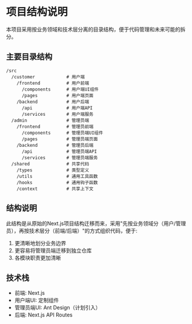 # 项目结构说明

本项目采用按业务领域和技术层分离的目录结构，便于代码管理和未来可能的拆分。

## 主要目录结构

```
/src
  /customer            # 用户端
    /frontend          # 用户前端
      /components      # 用户端UI组件
      /pages           # 用户端页面
    /backend           # 用户后端
      /api             # 用户端API
      /services        # 用户端服务
  /admin               # 管理员端
    /frontend          # 管理员前端
      /components      # 管理员端UI组件 
      /pages           # 管理员端页面
    /backend           # 管理员后端
      /api             # 管理员端API
      /services        # 管理员端服务
  /shared              # 共享代码
    /types             # 类型定义
    /utils             # 通用工具函数
    /hooks             # 通用钩子函数
    /context           # 共享上下文
```

## 结构说明

此结构是从原始的Next.js项目结构迁移而来，采用"先按业务领域分（用户/管理员），再按技术层分（前端/后端）"的方式组织代码，便于:

1. 更清晰地划分业务边界
2. 更容易将管理员端迁移到独立仓库
3. 各模块职责更加清晰

## 技术栈

- 前端: Next.js
- 用户端UI: 定制组件
- 管理员端UI: Ant Design（计划引入）
- 后端: Next.js API Routes 
